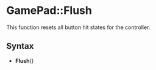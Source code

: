 # GamePad::Flush

This function resets all button hit states for the controller.

## Syntax

- **Flush**()
